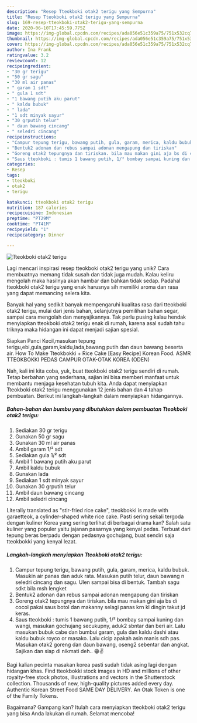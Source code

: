 ```yaml
---
description: "Resep Tteokboki otak2 terigu yang Sempurna"
title: "Resep Tteokboki otak2 terigu yang Sempurna"
slug: 169-resep-tteokboki-otak2-terigu-yang-sempurna
date: 2020-06-10T17:45:59.775Z
image: https://img-global.cpcdn.com/recipes/ada056e51c359a75/751x532cq70/tteokboki-otak2-terigu-foto-resep-utama.jpg
thumbnail: https://img-global.cpcdn.com/recipes/ada056e51c359a75/751x532cq70/tteokboki-otak2-terigu-foto-resep-utama.jpg
cover: https://img-global.cpcdn.com/recipes/ada056e51c359a75/751x532cq70/tteokboki-otak2-terigu-foto-resep-utama.jpg
author: Ina Frank
ratingvalue: 3.2
reviewcount: 12
recipeingredient:
- "30 gr terigu"
- "50 gr sagu"
- "30 ml air panas"
- " garam 1 sdt"
- " gula 1 sdt"
- "1 bawang putih aku parut"
- " kaldu bubuk"
- " lada"
- "1 sdt minyak sayur"
- "30 grputih telur"
- " daun bawang cincang"
- " seledri cincang"
recipeinstructions:
- "Campur tepung terigu, bawang putih, gula, garam, merica, kaldu bubuk. Masukin air panas dan aduk rata. Masukan putih telur, daun bawang n seledri cincang dan sagu. Ulen sampai bisa di bentuk. Tambah sagu sdkt bila msh lengket"
- "Bentuk2 adonan dan rebus sampai adonan mengapung dan tiriskan"
- "Goreng otak2 tepungnya dan tiriskan. bila mau makan gini aja bs di cocol pakai saus botol dan makanny selagi panas krn kl dingin takut jd keras."
- "Saus tteokboki : tumis 1 bawang putih, 1/² bombay sampai kuning dan wangi, masukan gochujang secukupny, aduk2 sbntar dan beri air. Lalu masukan bubuk cabe dan bumbui garam, gula dan kaldu dashi atau kaldu bubuk royco or masako. Lalu cicip apakah asin manis sdh pas. Masukan otak2 goreng dan daun bawang, oseng2 sebentar dan angkat. Sajikan dan siap di nikmati deh.. 😁✌️"
categories:
- Resep
tags:
- tteokboki
- otak2
- terigu

katakunci: tteokboki otak2 terigu 
nutrition: 187 calories
recipecuisine: Indonesian
preptime: "PT29M"
cooktime: "PT41M"
recipeyield: "1"
recipecategory: Dinner

---
```



![Tteokboki otak2 terigu](https://img-global.cpcdn.com/recipes/ada056e51c359a75/751x532cq70/tteokboki-otak2-terigu-foto-resep-utama.jpg)

Lagi mencari inspirasi resep tteokboki otak2 terigu yang unik? Cara membuatnya memang tidak susah dan tidak juga mudah. Kalau keliru mengolah maka hasilnya akan hambar dan bahkan tidak sedap. Padahal tteokboki otak2 terigu yang enak harusnya sih memiliki aroma dan rasa yang dapat memancing selera kita.

Banyak hal yang sedikit banyak mempengaruhi kualitas rasa dari tteokboki otak2 terigu, mulai dari jenis bahan, selanjutnya pemilihan bahan segar, sampai cara mengolah dan menyajikannya. Tak perlu pusing kalau hendak menyiapkan tteokboki otak2 terigu enak di rumah, karena asal sudah tahu triknya maka hidangan ini dapat menjadi sajian spesial.

Siapkan Panci Kecil,masukan tepung terigu,ebi,gula,garam,kaldu,lada,bawang putih dan daun bawang beserta air. How To Make Tteokbokki + Rice Cake [Easy Recipe] Korean Food. ASMR TTEOKBOKKI PEDAS CAMPUR OTAK-OTAK KOREA (ODEN)


Nah, kali ini kita coba, yuk, buat tteokboki otak2 terigu sendiri di rumah. Tetap berbahan yang sederhana, sajian ini bisa memberi manfaat untuk membantu menjaga kesehatan tubuh kita. Anda dapat menyiapkan Tteokboki otak2 terigu menggunakan 12 jenis bahan dan 4 tahap pembuatan. Berikut ini langkah-langkah dalam menyiapkan hidangannya.

<!--inarticleads1-->

##### Bahan-bahan dan bumbu yang dibutuhkan dalam pembuatan Tteokboki otak2 terigu:

1. Sediakan 30 gr terigu
1. Gunakan 50 gr sagu
1. Gunakan 30 ml air panas
1. Ambil  garam 1/² sdt
1. Sediakan  gula 1/² sdt
1. Ambil 1 bawang putih aku parut
1. Ambil  kaldu bubuk
1. Gunakan  lada
1. Sediakan 1 sdt minyak sayur
1. Gunakan 30 grputih telur
1. Ambil  daun bawang cincang
1. Ambil  seledri cincang


Literally translated as &#34;stir-fried rice cake&#34;, tteokbokki is made with garaetteok, a cylinder-shaped white rice cake. Pasti sering sekali tergoda dengan kuliner Korea yang sering terlihat di berbagai drama kan? Salah satu kuliner yang populer yaitu jajanan pasarnya yang kenyal pedas. Terbuat dari tepung beras berpadu dengan pedasnya gochujang, buat sendiri saja tteokbokki yang kenyal lezat. 

<!--inarticleads2-->

##### Langkah-langkah menyiapkan Tteokboki otak2 terigu:

1. Campur tepung terigu, bawang putih, gula, garam, merica, kaldu bubuk. Masukin air panas dan aduk rata. Masukan putih telur, daun bawang n seledri cincang dan sagu. Ulen sampai bisa di bentuk. Tambah sagu sdkt bila msh lengket
1. Bentuk2 adonan dan rebus sampai adonan mengapung dan tiriskan
1. Goreng otak2 tepungnya dan tiriskan. bila mau makan gini aja bs di cocol pakai saus botol dan makanny selagi panas krn kl dingin takut jd keras.
1. Saus tteokboki : tumis 1 bawang putih, 1/² bombay sampai kuning dan wangi, masukan gochujang secukupny, aduk2 sbntar dan beri air. Lalu masukan bubuk cabe dan bumbui garam, gula dan kaldu dashi atau kaldu bubuk royco or masako. Lalu cicip apakah asin manis sdh pas. Masukan otak2 goreng dan daun bawang, oseng2 sebentar dan angkat. Sajikan dan siap di nikmati deh.. 😁✌️


Bagi kalian pecinta masakan korea pasti sudah tidak asing lagi dengan hidangan khas. Find tteokbokki stock images in HD and millions of other royalty-free stock photos, illustrations and vectors in the Shutterstock collection. Thousands of new, high-quality pictures added every day. Authentic Korean Street Food SAME DAY DELIVERY. An Otak Token is one of the Family Tokens. 

Bagaimana? Gampang kan? Itulah cara menyiapkan tteokboki otak2 terigu yang bisa Anda lakukan di rumah. Selamat mencoba!
